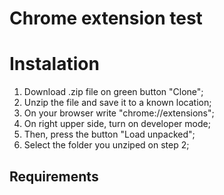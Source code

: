 # Chrome extension test

# Instalation
1. Download .zip file on green button "Clone";
2. Unzip the file and save it to a known location;
3. On your browser write "chrome://extensions";
4. On right upper side, turn on developer mode;
5. Then, press the button "Load unpacked";
6. Select the folder you unziped on step 2;



## Requirements

